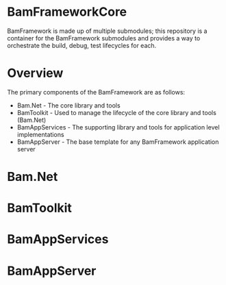 # BamFrameworkCore
BamFramework is made up of multiple submodules; this repository is a container for the BamFramework submodules and provides a way to orchestrate the build, debug, test lifecycles for each.

# Overview
The primary components of the BamFramework are as follows:

- Bam.Net - The core library and tools
- BamToolkit - Used to manage the lifecycle of the core library and tools (Bam.Net)
- BamAppServices - The supporting library and tools for application level implementations
- BamAppServer - The base template for any BamFramework application server

# Bam.Net


# BamToolkit


# BamAppServices


# BamAppServer
